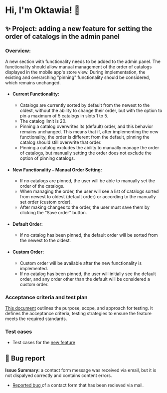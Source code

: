 <h1>Hi, I'm Oktawia! 👋

## ✨ Project: adding a new feature for setting the order of catalogs in the admin panel
### Overview: 
A new section with functionality needs to be added to the admin panel.
The functionality should allow manual management of the order of catalogs displayed in the mobile app's store view. During implementation, the existing and overarching "pinning" functionality should be considered, which remains unchanged.

- #### Current Functionality:
  * Catalogs are currently sorted by default from the newest to the oldest, without the ability to change their order, but with the option to pin a maximum of 5 catalogs in slots 1 to 5.
  * The catalog limit is 20.
  * Pinning a catalog overwrites its (default) order, and this behavior remains unchanged. This means that if, after implementing the new functionality, the order is different from the default, pinning the catalog should still overwrite that order.
  * Pinning a catalog excludes the ability to manually manage the order of catalogs, but manually setting the order does not exclude the option of pinning catalogs.
 
- #### New Functionality – Manual Order Setting:
   * If no catalogs are pinned, the user will be able to manually set the order of the catalogs.
   * When managing the order, the user will see a list of catalogs sorted from newest to oldest (default order) or according to the manually set order (custom order).
   * After making changes to the order, the user must save them by clicking the “Save order” button.

- #### Default Order:
    * If no catalog has been pinned, the default order will be sorted from the newest to the oldest.

- #### Custom Order:
   * Custom order will be available after the new functionality is implemented.
   * If no catalog has been pinned, the user will initially see the default order, and any order other than the default will be considered a custom order.

### Acceptance criteria and test plan 
[This document](https://drive.google.com/file/d/1SGFOp4JpKDVWT8OdnoX8MIv393rdJfWx/view?usp=sharing) outlines the purpose, scope, and approach for testing.
It defines the acceptance criteria, testing strategies to ensure the feature meets the required standards.

### Test cases 
*  Test cases for the [new feature](https://drive.google.com/file/d/1_K6bmKztZoZFwznyxe38dsmWO7w7Itf7/view?usp=sharing)

## 🐛 Bug report
<b>Issue Summary:</b> a contact form message was received via email, but it is not dispalyed correctly and contains content errors.
 * [Reported bug ](https://drive.google.com/file/d/1djsoN9irGKnp7Ly22Q5aFSTFmwx9CJOE/view?usp=sharing) of a contact form that has been recieved via mail.



